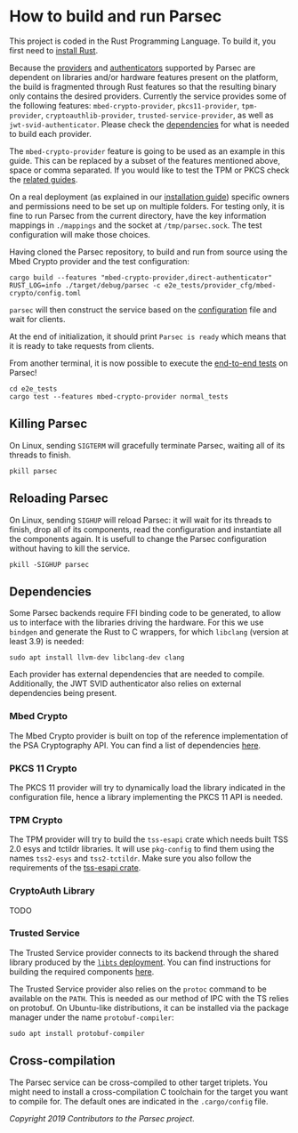 # How to build and run Parsec

This project is coded in the Rust Programming Language. To build it, you first need to [install
Rust](https://www.rust-lang.org/tools/install).

Because the [providers](providers.md) and [authenticators](authenticators.md) supported by Parsec
are dependent on libraries and/or hardware features present on the platform, the build is fragmented
through Rust features so that the resulting binary only contains the desired providers. Currently
the service provides some of the following features: `mbed-crypto-provider`, `pkcs11-provider`,
`tpm-provider`, `cryptoauthlib-provider`, `trusted-service-provider`, as well as
`jwt-svid-authenticator`. Please check the [dependencies](#dependencies) for what is needed to build
each provider.

The `mbed-crypto-provider` feature is going to be used as an example in this guide. This can be
replaced by a subset of the features mentioned above, space or comma separated. If you would like to
test the TPM or PKCS check the [related
guides](tests#testing-the-tpm-provider-using-the-software-tpm).

On a real deployment (as explained in our [installation guide](install_parsec_linux.md)) specific
owners and permissions need to be set up on multiple folders. For testing only, it is fine to run
Parsec from the current directory, have the key information mappings in `./mappings` and the socket
at `/tmp/parsec.sock`. The test configuration will make those choices.

Having cloned the Parsec repository, to build and run from source using the Mbed Crypto provider and
the test configuration:

```````
cargo build --features "mbed-crypto-provider,direct-authenticator"
RUST_LOG=info ./target/debug/parsec -c e2e_tests/provider_cfg/mbed-crypto/config.toml
```````

`parsec` will then construct the service based on the [configuration](configuration.md) file and
wait for clients.

At the end of initialization, it should print `Parsec is ready` which means that it is ready to take
requests from clients.

From another terminal, it is now possible to execute the [end-to-end tests](tests#end-to-end-tests)
on Parsec!

```````
cd e2e_tests
cargo test --features mbed-crypto-provider normal_tests
```````

## Killing Parsec

On Linux, sending `SIGTERM` will gracefully terminate Parsec, waiting all of its threads to finish.

```````
pkill parsec
```````

## Reloading Parsec

On Linux, sending `SIGHUP` will reload Parsec: it will wait for its threads to finish, drop all of
its components, read the configuration and instantiate all the components again. It is usefull to
change the Parsec configuration without having to kill the service.

```````
pkill -SIGHUP parsec
```````

## Dependencies

Some Parsec backends require FFI binding code to be generated, to allow us to interface with the
libraries driving the hardware. For this we use `bindgen` and generate the Rust to C wrappers, for
which `libclang` (version at least 3.9) is needed:

```````
sudo apt install llvm-dev libclang-dev clang
```````

Each provider has external dependencies that are needed to compile. Additionally, the JWT SVID
authenticator also relies on external dependencies being present.

### Mbed Crypto

The Mbed Crypto provider is built on top of the reference implementation of the PSA Cryptography
API. You can find a list of dependencies
[here](https://github.com/parallaxsecond/rust-psa-crypto/tree/master/psa-crypto-sys).

### PKCS 11 Crypto

The PKCS 11 provider will try to dynamically load the library indicated in the configuration file,
hence a library implementing the PKCS 11 API is needed.

### TPM Crypto

The TPM provider will try to build the `tss-esapi` crate which needs built TSS 2.0 esys and tctildr
libraries. It will use `pkg-config` to find them using the names `tss2-esys` and `tss2-tctildr`.
Make sure you also follow the requirements of the [tss-esapi crate](https://docs.rs/tss-esapi).

### CryptoAuth Library

TODO

### Trusted Service

The Trusted Service provider connects to its backend through the shared library produced by the
[`libts`
deployment](https://trusted-services.readthedocs.io/en/integration/developer/deployments.html). You
can find instructions for building the required components
[here](https://trusted-services.readthedocs.io/en/integration/developer/build-instructions.html).

The Trusted Service provider also relies on the `protoc` command to be available on the `PATH`. This
is needed as our method of IPC with the TS relies on protobuf. On Ubuntu-like distributions, it can
be installed via the package manager under the name `protobuf-compiler`:

```````
sudo apt install protobuf-compiler
```````

## Cross-compilation

The Parsec service can be cross-compiled to other target triplets. You might need to install a
cross-compilation C toolchain for the target you want to compile for. The default ones are indicated
in the `.cargo/config` file.

*Copyright 2019 Contributors to the Parsec project.*
